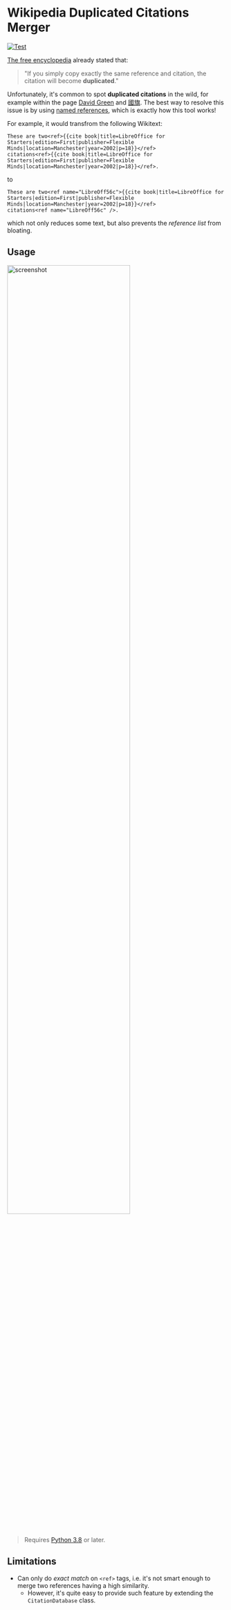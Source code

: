 # Wikipedia Duplicated Citations Merger

[![Test](https://github.com/davidhcefx/Wikipedia-Duplicated-Citations-Merger/actions/workflows/python-test.yml/badge.svg)](https://github.com/davidhcefx/Wikipedia-Duplicated-Citations-Merger/actions/workflows/python-test.yml)

[The free encyclopedia][wikipedia] already stated that:

> "If you simply copy exactly the same reference and citation, the citation will become **duplicated**."

Unfortunately, it's common to spot **duplicated citations** in the wild, for example within the page [David Green][] and [國旗][]. The best way to resolve this issue is by using [named references][duplicated], which is exactly how this tool works!

For example, it would transfrom the following Wikitext:
```wikitext
These are two<ref>{{cite book|title=LibreOffice for Starters|edition=First|publisher=Flexible Minds|location=Manchester|year=2002|p=18}}</ref>
citations<ref>{{cite book|title=LibreOffice for Starters|edition=First|publisher=Flexible Minds|location=Manchester|year=2002|p=18}}</ref>.
```
to
```wikitext
These are two<ref name="LibreOff56c">{{cite book|title=LibreOffice for Starters|edition=First|publisher=Flexible Minds|location=Manchester|year=2002|p=18}}</ref>
citations<ref name="LibreOff56c" />.
```

which not only reduces some text, but also prevents the *reference list* from bloating.


## Usage

<img src="https://user-images.githubusercontent.com/23246033/163454251-ff1f05a2-5909-450b-81b4-573497347575.png" alt="screenshot" width=75%>

> Requires [Python 3.8][] or later.


## Limitations

- Can only do *exact match* on `<ref>` tags, i.e. it's not smart enough to merge two references having a high similarity.
  - However, it's quite easy to provide such feature by extending the `CitationDatabase` class.


[wikipedia]: https://en.wikipedia.org/wiki/Wikipedia
[duplicated]: https://en.wikipedia.org/wiki/Template:Duplicated_citations
[Python 3.8]: https://www.python.org/downloads/release/python-380/
[David Green]: https://en.wikipedia.org/w/index.php?title=David_Green_(social_entrepreneur)&oldid=936659277
[國旗]: https://zh.wikipedia.org/w/index.php?title=%E5%9B%BD%E6%97%97&oldid=71148025
